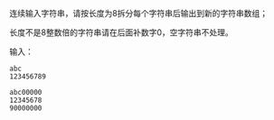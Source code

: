 连续输入字符串，请按长度为8拆分每个字符串后输出到新的字符串数组； 

长度不是8整数倍的字符串请在后面补数字0，空字符串不处理。 

输入：

```
abc
123456789
```

```
abc00000
12345678
90000000
```